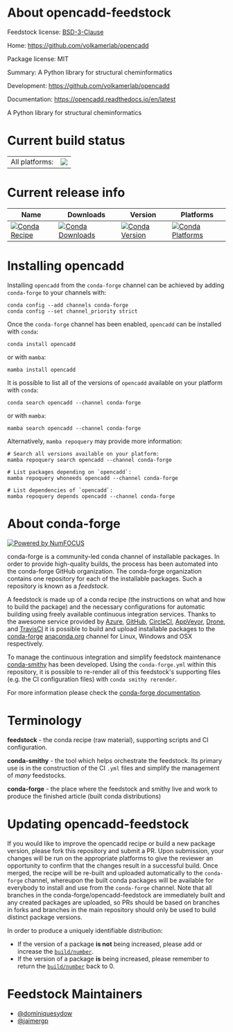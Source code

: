 About opencadd-feedstock
========================

Feedstock license: [BSD-3-Clause](https://github.com/conda-forge/opencadd-feedstock/blob/main/LICENSE.txt)

Home: https://github.com/volkamerlab/opencadd

Package license: MIT

Summary: A Python library for structural cheminformatics

Development: https://github.com/volkamerlab/opencadd

Documentation: https://opencadd.readthedocs.io/en/latest

A Python library for structural cheminformatics


Current build status
====================


<table><tr><td>All platforms:</td>
    <td>
      <a href="https://dev.azure.com/conda-forge/feedstock-builds/_build/latest?definitionId=13834&branchName=main">
        <img src="https://dev.azure.com/conda-forge/feedstock-builds/_apis/build/status/opencadd-feedstock?branchName=main">
      </a>
    </td>
  </tr>
</table>

Current release info
====================

| Name | Downloads | Version | Platforms |
| --- | --- | --- | --- |
| [![Conda Recipe](https://img.shields.io/badge/recipe-opencadd-green.svg)](https://anaconda.org/conda-forge/opencadd) | [![Conda Downloads](https://img.shields.io/conda/dn/conda-forge/opencadd.svg)](https://anaconda.org/conda-forge/opencadd) | [![Conda Version](https://img.shields.io/conda/vn/conda-forge/opencadd.svg)](https://anaconda.org/conda-forge/opencadd) | [![Conda Platforms](https://img.shields.io/conda/pn/conda-forge/opencadd.svg)](https://anaconda.org/conda-forge/opencadd) |

Installing opencadd
===================

Installing `opencadd` from the `conda-forge` channel can be achieved by adding `conda-forge` to your channels with:

```
conda config --add channels conda-forge
conda config --set channel_priority strict
```

Once the `conda-forge` channel has been enabled, `opencadd` can be installed with `conda`:

```
conda install opencadd
```

or with `mamba`:

```
mamba install opencadd
```

It is possible to list all of the versions of `opencadd` available on your platform with `conda`:

```
conda search opencadd --channel conda-forge
```

or with `mamba`:

```
mamba search opencadd --channel conda-forge
```

Alternatively, `mamba repoquery` may provide more information:

```
# Search all versions available on your platform:
mamba repoquery search opencadd --channel conda-forge

# List packages depending on `opencadd`:
mamba repoquery whoneeds opencadd --channel conda-forge

# List dependencies of `opencadd`:
mamba repoquery depends opencadd --channel conda-forge
```


About conda-forge
=================

[![Powered by
NumFOCUS](https://img.shields.io/badge/powered%20by-NumFOCUS-orange.svg?style=flat&colorA=E1523D&colorB=007D8A)](https://numfocus.org)

conda-forge is a community-led conda channel of installable packages.
In order to provide high-quality builds, the process has been automated into the
conda-forge GitHub organization. The conda-forge organization contains one repository
for each of the installable packages. Such a repository is known as a *feedstock*.

A feedstock is made up of a conda recipe (the instructions on what and how to build
the package) and the necessary configurations for automatic building using freely
available continuous integration services. Thanks to the awesome service provided by
[Azure](https://azure.microsoft.com/en-us/services/devops/), [GitHub](https://github.com/),
[CircleCI](https://circleci.com/), [AppVeyor](https://www.appveyor.com/),
[Drone](https://cloud.drone.io/welcome), and [TravisCI](https://travis-ci.com/)
it is possible to build and upload installable packages to the
[conda-forge](https://anaconda.org/conda-forge) [anaconda.org](https://anaconda.org/)
channel for Linux, Windows and OSX respectively.

To manage the continuous integration and simplify feedstock maintenance
[conda-smithy](https://github.com/conda-forge/conda-smithy) has been developed.
Using the ``conda-forge.yml`` within this repository, it is possible to re-render all of
this feedstock's supporting files (e.g. the CI configuration files) with ``conda smithy rerender``.

For more information please check the [conda-forge documentation](https://conda-forge.org/docs/).

Terminology
===========

**feedstock** - the conda recipe (raw material), supporting scripts and CI configuration.

**conda-smithy** - the tool which helps orchestrate the feedstock.
                   Its primary use is in the construction of the CI ``.yml`` files
                   and simplify the management of *many* feedstocks.

**conda-forge** - the place where the feedstock and smithy live and work to
                  produce the finished article (built conda distributions)


Updating opencadd-feedstock
===========================

If you would like to improve the opencadd recipe or build a new
package version, please fork this repository and submit a PR. Upon submission,
your changes will be run on the appropriate platforms to give the reviewer an
opportunity to confirm that the changes result in a successful build. Once
merged, the recipe will be re-built and uploaded automatically to the
`conda-forge` channel, whereupon the built conda packages will be available for
everybody to install and use from the `conda-forge` channel.
Note that all branches in the conda-forge/opencadd-feedstock are
immediately built and any created packages are uploaded, so PRs should be based
on branches in forks and branches in the main repository should only be used to
build distinct package versions.

In order to produce a uniquely identifiable distribution:
 * If the version of a package **is not** being increased, please add or increase
   the [``build/number``](https://docs.conda.io/projects/conda-build/en/latest/resources/define-metadata.html#build-number-and-string).
 * If the version of a package **is** being increased, please remember to return
   the [``build/number``](https://docs.conda.io/projects/conda-build/en/latest/resources/define-metadata.html#build-number-and-string)
   back to 0.

Feedstock Maintainers
=====================

* [@dominiquesydow](https://github.com/dominiquesydow/)
* [@jaimergp](https://github.com/jaimergp/)

